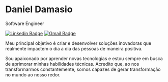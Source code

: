 # Daniel Damasio

Software Engineer

[![Linkedin Badge](https://img.shields.io/badge/-Daniel%20Damasio-D01543?style=flat-square&logo=Linkedin&logoColor=white&link=https://www.linkedin.com/in/damasiocode/)](https://www.linkedin.com/in/damasiocode/) 
[![Gmail Badge](https://img.shields.io/badge/-damasio.dan7@gmail.com-D01543?style=flat-square&logo=Gmail&logoColor=white&link=mailto:damasio.dan7@gmail.com)](mailto:damasio.dan7@gmail.com)

Meu principal objetivo é criar e desenvolver soluções inovadoras que realmente impactem o dia a dia das pessoas de maneira positiva.

Sou apaixonado por aprender novas tecnologias e estou sempre em busca de aprimorar minhas habilidades técnicas. Acredito que, ao nos transformarmos constantemente, somos capazes de gerar transformação no mundo ao nosso redor.
